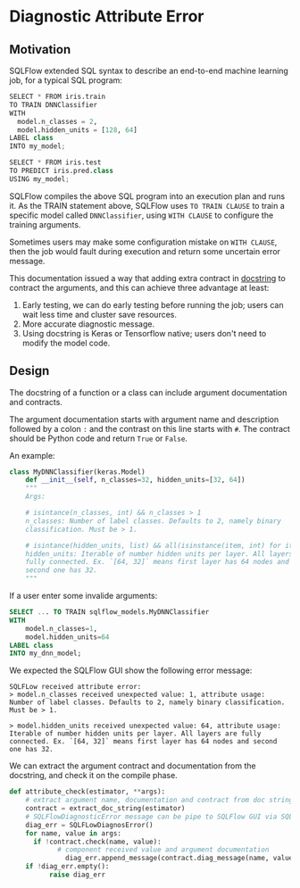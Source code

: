# Diagnostic Attribute Error

## Motivation

SQLFlow extended SQL syntax to describe an end-to-end machine learning job, for a typical SQL program:

``` python
SELECT * FROM iris.train
TO TRAIN DNNClassifier
WITH
  model.n_classes = 2,
  model.hidden_units = [128, 64]
LABEL class
INTO my_model;

SELECT * FROM iris.test
TO PREDICT iris.pred.class
USING my_model;
```

SQLFlow compiles the above SQL program into an execution plan and runs it.  As the TRAIN statement above, SQLFlow uses `TO TRAIN CLAUSE`  to train a specific model called  `DNNClassifier`, using `WITH CLAUSE` to configure the training arguments. 

Sometimes users may make some configuration mistake on `WITH CLAUSE`, then the job would fault during execution and return some uncertain error message.

This documentation issued a way that adding extra contract in [docstring](https://sphinxcontrib-napoleon.readthedocs.io/en/latest/example_google.html) to contract the arguments, and this can achieve three advantage at least:

1. Early testing, we can do early testing before running the job; users can wait less time and cluster save resources.
2. More accurate diagnostic message.
3. Using docstring is Keras or Tensorflow native; users don't need to modify the model code.

## Design

The docstring of a function or a class can include argument documentation and contracts.

The argument documentation starts with argument name and description followed by a colon `:` and the contrast on this line starts with `#`. The contract should be Python code and return `True` or `False`.

An example:

```python 
class MyDNNClassifier(keras.Model)
    def __init__(self, n_classes=32, hidden_units=[32, 64])
    """
    Args:

    # isintance(n_classes, int) && n_classes > 1
    n_classes: Number of label classes. Defaults to 2, namely binary
    classification. Must be > 1.

    # isintance(hidden_units, list) && all(isinstance(item, int) for item in hidden_units)
    hidden_units: Iterable of number hidden units per layer. All layers are
    fully connected. Ex. `[64, 32]` means first layer has 64 nodes and
    second one has 32.
    """
```

If a user enter some invalide arguments:

``` sql
SELECT ... TO TRAIN sqlflow_models.MyDNNClassifier
WITH
    model.n_classes=1,
    model.hidden_units=64
LABEL class
INTO my_dnn_model;
```

We expected the SQLFlow GUI show the following error message:

``` text
SQLFLow received attribute error:
> model.n_classes received unexpected value: 1, attribute usage:
Number of label classes. Defaults to 2, namely binary classification. Must be > 1.

> model.hidden_units received unexpected value: 64, attribute usage:
Iterable of number hidden units per layer. All layers are fully connected. Ex. `[64, 32]` means first layer has 64 nodes and second one has 32.
```

We can extract the argument contract and documentation from the docstring, and check it on the compile phase.

``` python
def attribute_check(estimator, **args):
    # extract argument name, documentation and contract from doc string  
    contract = extract_doc_string(estimator)
    # SQLFlowDiagnosticError message can be pipe to SQLFlow GUI via SQLFlow gRPC server
    diag_err = SQLFLowDiagnosError()
    for name, value in args:
      if !contract.check(name, value):
            # component received value and argument documentation
              diag_err.append_message(contract.diag_message(name, value))
    if !diag_err.empty():
          raise diag_err
```

